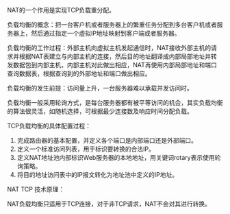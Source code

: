NAT的一个作用是实现TCP负载重分配。

负载均衡的概念：把一台客户机或者服务器上的繁重任务分配到多台客户机或者服务器上，然后通过指定一个虚拟IP地址映射到客户端或者服务器。

负载均衡的工作过程：外部主机向虚拟主机发起通信时，NAT接收外部主机的请求并根据NAT表建立与内部主机的连接，然后目的地址翻译成内部局部地址并转发数据包到内部主机，内部主机对此做出相应，NAT再使用内部局部地址和端口查询数据表，根据查询到的外部地址和端口做出相应。

负载均衡的发生前提：访问量上升，一台服务器难以承载并发访问时。

负载均衡一般采用轮询方式，是每台服务器都有被平等访问的机会，其实负载均衡的算法很灵活，如随机选择，可根据最少连接数及响应时间分配负载。

TCP负载均衡的具体配置过程：

1. 完成路由器的基本配置，并定义各个端口是内部端口还是外部端口。
2. 定义一个标准访问列表，用于标识要转换的合法IP。
3. 定义NAT地址池内部标识Web服务器的本地地址，用关键词rotary表示使用轮询策略。
4. 将目的地址访问表中的IP报文转化为地址池中定义的IP地址。

NAT TCP 技术原理：

NAT负载均衡只适用于TCP连接，对于非TCP请求，NAT不会对其进行转换。





